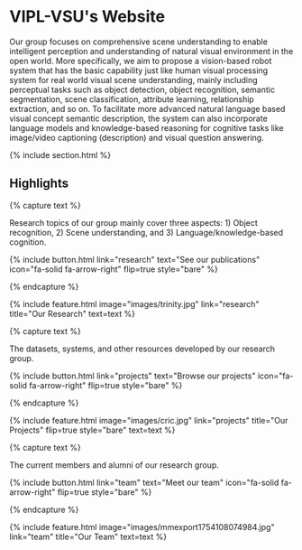 ---
---

# VIPL-VSU's Website

Our group focuses on comprehensive scene understanding to enable intelligent perception and understanding of natural visual environment in the open world. More specifically, we aim to propose a vision-based robot system that has the basic capability just like human visual processing system for real world visual scene understanding, mainly including perceptual tasks such as object detection, object recognition, semantic segmentation, scene classification, attribute learning, relationship extraction, and so on. To facilitate more advanced natural language based visual concept semantic description, the system can also incorporate language models and knowledge-based reasoning for cognitive tasks like image/video captioning (description) and visual question answering.

{% include section.html %}

## Highlights

{% capture text %}

Research topics of our group mainly cover three aspects: 1) Object recognition, 2) Scene understanding, and 3) Language/knowledge-based cognition.

{%
  include button.html
  link="research"
  text="See our publications"
  icon="fa-solid fa-arrow-right"
  flip=true
  style="bare"
%}

{% endcapture %}

{%
  include feature.html
  image="images/trinity.jpg"
  link="research"
  title="Our Research"
  text=text
%}

{% capture text %}

The datasets, systems, and other resources developed by our research group.

{%
  include button.html
  link="projects"
  text="Browse our projects"
  icon="fa-solid fa-arrow-right"
  flip=true
  style="bare"
%}

{% endcapture %}

{%
  include feature.html
  image="images/cric.jpg"
  link="projects"
  title="Our Projects"
  flip=true
  style="bare"
  text=text
%}

{% capture text %}

The current members and alumni of our research group.

{%
  include button.html
  link="team"
  text="Meet our team"
  icon="fa-solid fa-arrow-right"
  flip=true
  style="bare"
%}

{% endcapture %}

{%
  include feature.html
  image="images/mmexport1754108074984.jpg"
  link="team"
  title="Our Team"
  text=text
%}
